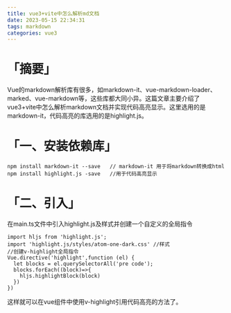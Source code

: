 ```yaml
---
title: vue3+vite中怎么解析md文档
date: 2023-05-15 22:34:31
tags: markdown
categories: vue3
---
```

# 「摘要」
Vue的markdown解析库有很多，如markdown-it、vue-markdown-loader、marked、vue-markdown等，这些库都大同小异。这篇文章主要介绍了vue3+vite中怎么解析markdown文档并实现代码高亮显示。这里选用的是markdown-it，代码高亮的库选用的是highlight.js。
# 「一、安装依赖库」
```
npm install markdown-it --save   // markdown-it 用于将markdown转换成html
npm install highlight.js -save   //用于代码高亮显示
```
# 「二、引入」
在main.ts文件中引入highlight.js及样式并创建一个自定义的全局指令
```
import hljs from 'highlight.js';
import 'highlight.js/styles/atom-one-dark.css' //样式
//创建v-highlight全局指令
Vue.directive('highlight',function (el) {
  let blocks = el.querySelectorAll('pre code');
  blocks.forEach((block)=>{
    hljs.highlightBlock(block)
  })
})
```
这样就可以在vue组件中使用v-highlight引用代码高亮的方法了。
